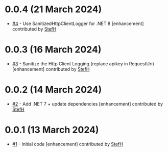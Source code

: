 # 0.0.4 (21 March 2024)
- [#4](https://github.com/StefH/FreecurrencyAPI/pull/4) - Use SanitizedHttpClientLogger for .NET 8 [enhancement] contributed by [StefH](https://github.com/StefH)

# 0.0.3 (16 March 2024)
- [#3](https://github.com/StefH/FreecurrencyAPI/pull/3) - Sanitize the Http Client Logging (replace apikey in RequestUri) [enhancement] contributed by [StefH](https://github.com/StefH)

# 0.0.2 (14 March 2024)
- [#2](https://github.com/StefH/FreecurrencyAPI/pull/2) - Add .NET 7 + update dependencies [enhancement] contributed by [StefH](https://github.com/StefH)

# 0.0.1 (13 March 2024)
- [#1](https://github.com/StefH/FreecurrencyAPI/pull/1) - Initial code [enhancement] contributed by [StefH](https://github.com/StefH)

